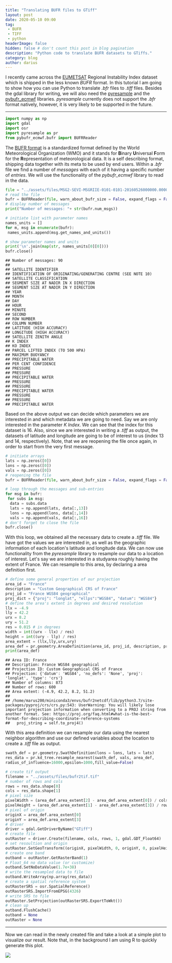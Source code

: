 ```yaml
---
title: "Translating BUFR files to GTiff"
layout: post
date: 2020-05-10 09:00
tag: 
 - BUFR
 - TIFF
 - python
headerImage: false
hidden: false # don't count this post in blog pagination
description: "Python code to translate BUFR datasets to GTiffs."
category: blog
author: darius
---
```

I recently came across the [EUMETSAT](https://navigator.eumetsat.int/product/EO:EUM:DAT:MSG:RIIE)
Regional Instability Index dataset which is shipped in the less known _BUFR_ format.
In this tutorial I am going to show how you can use Python to translate
_.bfr_ files to _.tiff_ files.
Besides the gdal library for writing, we will also need the [pyresample](https://pyresample.readthedocs.io/en/latest/)
and the [pybufr_ecmwf](https://github.com/jdkloe/pybufr-ecmwf) libraries.
_pyresample_ currently does not support the _.bfr_ format natively, however, it is 
very likely to be supported in the future. 

---


```python
import numpy as np
import gdal
import osr
import pyresample as pr
from pybufr_ecmwf.bufr import BUFRReader
```

The [BUFR format](https://www.wmo.int/pages/prog/www/WDM/Guides/Guide-binary-1A.html) 
is a standardized format defined by the World Meteorological Organization (WMO)
and it stands for **B**inary **U**niversal **F**orm for the **R**epresentation of
meteorological data. It is a self describing format, shipping data together with its meta
to be used by end users. Within a _.bfr_ file we find a number of _messages_ with
each of it having a specific number of _entries_. We will use the functionality
of the _pybufr_ecmwf_ library to read in the data.


```python
file = "../assets/files/MSG2-SEVI-MSGRIIE-0101-0101-20160526000000.000000000Z-20160526000602-1403456.bfr"
# read the file
bufr = BUFRReader(file, warn_about_bufr_size = False, expand_flags = False)
# display number of messages
print("Number of messages: "+ str(bufr.num_msgs))

# initiate list with parameter names
names_units = []
for m, msg in enumerate(bufr):
 names_units.append(msg.get_names_and_units())

# show parameter names and units
print('\n'.join(map(str, names_units[0][0])))
bufr.close()
```

```
## Number of messages: 90
##
## SATELLITE IDENTIFIER
## IDENTIFICATION OF ORIGINATING/GENERATING CENTRE (SEE NOTE 10)
## SATELLITE CLASSIFICATION
## SEGMENT SIZE AT NADIR IN X DIRECTION
## SEGMENT SIZE AT NADIR IN Y DIRECTION
## YEAR
## MONTH
## DAY
## HOUR
## MINUTE
## SECOND
## ROW NUMBER
## COLUMN NUMBER
## LATITUDE (HIGH ACCURACY)
## LONGITUDE (HIGH ACCURACY)
## SATELLITE ZENITH ANGLE
## K INDEX
## KO INDEX
## PARCEL LIFTED INDEX (TO 500 HPA)
## MAXIMUM BUOYANCY
## PRECIPITABLE WATER
## PER CENT CONFIDENCE
## PRESSURE
## PRESSURE
## PRECIPITABLE WATER
## PRESSURE
## PRESSURE
## PRECIPITABLE WATER
## PRESSURE
## PRESSURE
## PRECIPITABLE WATER
```

Based on the above output we can decide which parameters we are interested in and 
which metadata we are going to need. Say we are only interested in the parameter
_K Index_. We can see that the index for this dataset is 16. Also, since
we are interested in writing a _.tiff_ as output, the datasets of latitude and 
longitude are going to be of interest to us (index 13 and 14, respectively).
Note, that we are reopening the file once again, in order to start from the very 
first message.


```python
# initiate arrays
lats = np.zeros([0])
lons = np.zeros([0])
vals = np.zeros([0])
# reopening the file
bufr = BUFRReader(file, warn_about_bufr_size = False, expand_flags = False)

# loop through the messages and sub-entries
for msg in bufr:
 for subs in msg:
  data = subs.data
  lats = np.append(lats, data[:,13])
  lons = np.append(lons, data[:,14])
  vals = np.append(vals, data[:,16])
# don't forget to close the file
bufr.close()
```

With this loop, we obtained all the necessary data to create a _.tiff_ file. We have
got the values we are interested in, as well as the geographic information of 
each location's latitude and longitude data. We can now use functionality from the
_pyresample_ library to resample our data to a location of interest. Let's say
we are interested in a studyarea roughly having the extent of France.
We can resample to this area, by declaring a area definition first.


```python
# define some general properties of our projection
area_id = "France"
description = "Custom Geographical CRS of France"
proj_id = "France WGS84 geographical"
proj_dict = {"proj": "longlat", "ellps":"WGS84", "datum": "WGS84"}
# define the area's extent in degrees and desired resolution
llx = -4.9
lly = 42.2
urx = 8.2
ury = 51.2
res = 0.015 # in degrees
width = int((urx - llx) / res)
height = int((ury - lly) / res)
area_extent = (llx,lly,urx,ury)
area_def = pr.geometry.AreaDefinition(area_id, proj_id, description, proj_dict, width, height, area_extent)
print(area_def)
```

```
## Area ID: France
## Description: France WGS84 geographical
## Projection ID: Custom Geographical CRS of France
## Projection: {'datum': 'WGS84', 'no_defs': 'None', 'proj': 'longlat', 'type': 'crs'}
## Number of columns: 873
## Number of rows: 600
## Area extent: (-4.9, 42.2, 8.2, 51.2)
## 
## /home/marus200/miniconda3/envs/bufr2netcdf/lib/python3.7/site-packages/pyproj/crs/crs.py:543: UserWarning: You will likely lose important projection information when converting to a PROJ string from another format. See: https://proj.org/faq.html#what-is-the-best-format-for-describing-coordinate-reference-systems
##   proj_string = self.to_proj4()
```

With this area definition we can resample our data using the nearest neighbor 
algorithm and use our defined variables about the location to create a _.tiff_ file 
as output.


```python
swath_def = pr.geometry.SwathDefinition(lons = lons, lats = lats)
res_data = pr.kd_tree.resample_nearest(swath_def, vals, area_def,
radius_of_influence=16000,epsilon=1000,fill_value=False)

# create tif output
filename = "../assets/files/bufr2tif.tif"
# number of rows and cols
rows = res_data.shape[0]
cols = res_data.shape[1]
# pixel size
pixelWidth = (area_def.area_extent[2] - area_def.area_extent[0]) / cols
pixelHeight = (area_def.area_extent[1] - area_def.area_extent[3]) / rows
# pixel of origin
originX = area_def.area_extent[0]
originY = area_def.area_extent[3]
# driver
driver = gdal.GetDriverByName("GTiff")
# create file 
outRaster = driver.Create(filename, cols, rows, 1, gdal.GDT_Float64)
# set resoultion and origin
outRaster.SetGeoTransform((originX, pixelWidth, 0, originY, 0, pixelHeight))
# create one band
outband = outRaster.GetRasterBand(1)
# Float_64 no data value (or customize)
outband.SetNoDataValue(1.7e+38)
# write the resampled data to file
outband.WriteArray(np.array(res_data))
# create a spatial reference system
outRasterSRS = osr.SpatialReference()
outRasterSRS.ImportFromEPSG(4326)
# write SRS to file
outRaster.SetProjection(outRasterSRS.ExportToWkt())
# clean up
outband.FlushCache()
outband = None
outRaster = None
```

---

Now we can read in the newly created file and take a look at a simple plot
to visualize our result. Note that, in the background I am using R to quickly generate
this plot.

![]({{site_url}}/assets/blog_images/2020-05-10-bufr2tif_files/figure-html/plot-1.png)<!-- -->


